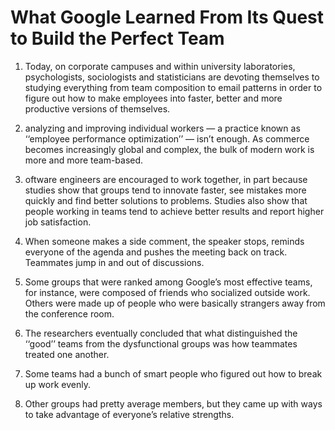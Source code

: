 # What Google Learned From Its Quest to Build the Perfect Team

1. Today, on corporate campuses and within university laboratories, psychologists, sociologists and statisticians are devoting themselves to studying everything from team composition to email patterns in order to figure out how to make employees into faster, better and more productive versions of themselves.

2. analyzing and improving individual workers ­— a practice known as ‘‘employee performance optimization’’ — isn’t enough. As commerce becomes increasingly global and complex, the bulk of modern work is more and more team-based. 

3. oftware engineers are encouraged to work together, in part because studies show that groups tend to innovate faster, see mistakes more quickly and find better solutions to problems. Studies also show that people working in teams tend to achieve better results and report higher job satisfaction. 

4. When someone makes a side comment, the speaker stops, reminds everyone of the agenda and pushes the meeting back on track. Teammates jump in and out of discussions.

5. Some groups that were ranked among Google’s most effective teams, for instance, were composed of friends who socialized outside work. Others were made up of people who were basically strangers away from the conference room.

6. The researchers eventually concluded that what distinguished the ‘‘good’’ teams from the dysfunctional groups was how teammates treated one another.

7. Some teams had a bunch of smart people who figured out how to break up work evenly.

8. Other groups had pretty average members, but they came up with ways to take advantage of everyone’s relative strengths.